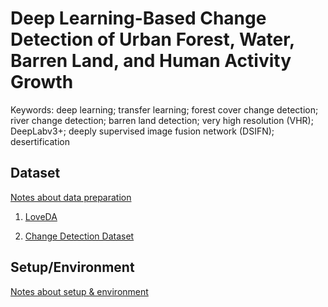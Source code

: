 # **Deep Learning-Based Change Detection of Urban Forest, Water, Barren Land, and Human Activity Growth**

Keywords: deep learning; transfer learning; forest cover change detection; river change detection; barren land detection; very high resolution (VHR); DeepLabv3+; deeply supervised image fusion network (DSIFN); desertification

## **Dataset**

[Notes about data preparation](/data_preparation)

1. [LoveDA](https://github.com/Junjue-Wang/LoveDA)

1. [Change Detection Dataset](https://isprs-archives.copernicus.org/articles/XLII-2/565/2018/)

## **Setup/Environment**

[Notes about setup & environment](/docs/setup)
